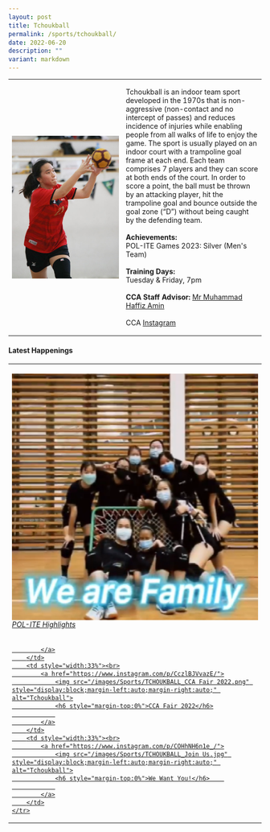 ```yaml
---
layout: post
title: Tchoukball
permalink: /sports/tchoukball/
date: 2022-06-20
description: ""
variant: markdown
---
```

<table>
    <tbody><tr>
        <td style="width:45%"><img src="/images/Sports/TCHOUKBALL.png" style="display:block;margin-left:auto;margin-right:auto;" alt="Tchoukball"></td>
        <td>
            <p>
                Tchoukball is an indoor team sport developed in the 1970s that is non-aggressive (non-contact and no intercept of passes) and reduces incidence of injuries while enabling people from all walks of life to enjoy the game. The sport is usually played on an indoor court with a trampoline goal frame at each end. Each team comprises 7 players and they can score at both ends of the court. In order to score a point, the ball must be thrown by an attacking player, hit the trampoline goal and bounce outside the goal zone (“D”) without being caught by the defending team.<br>
                <br>
                <b>Achievements:</b><br>
                POL-ITE Games 2023: Silver (Men's Team)<br>
                <br>
                <b>Training Days:</b><br>
                Tuesday &amp; Friday, 7pm<br>
                <br>
                <b>CCA Staff Advisor:</b> <a href="mailto:Muhammad_Haffiz_AMIN@TP.EDU.SG">Mr Muhammad Haffiz Amin</a><br>
                <br>
                CCA <a href="https://www.instagram.com/tptchouk">Instagram</a>
            </p>
        </td>
    </tr>
</tbody></table>

#### Latest Happenings

<table>
    <tbody><tr>
        <td style="width:33%"><br>
            <a href="https://www.instagram.com/p/Cc-N4Q1JYn9/">
                <img src="/images/Sports/TCHOUKBALL_POL-ITE Highlights.png" style="display:block;margin-left:auto;margin-right:auto;" alt="Tchoukball">
                <h6 style="margin-top:0%">POL-ITE Highlights</h6>
                
            </a>
        </td>
        <td style="width:33%"><br>
            <a href="https://www.instagram.com/p/CczlBJVvazE/">
                <img src="/images/Sports/TCHOUKBALL_CCA Fair 2022.png" style="display:block;margin-left:auto;margin-right:auto;" alt="Tchoukball">
                <h6 style="margin-top:0%">CCA Fair 2022</h6>
                
            </a>
        </td>
        <td style="width:33%"><br>
            <a href="https://www.instagram.com/p/COHhNH6n1e_/">
                <img src="/images/Sports/TCHOUKBALL_Join Us.jpg" style="display:block;margin-left:auto;margin-right:auto;" alt="Tchoukball">
                <h6 style="margin-top:0%">We Want You!</h6>    
                
            </a>
        </td>
    </tr>
</tbody></table>